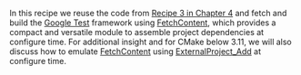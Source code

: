 In this recipe we reuse the code from [Recipe 3 in Chapter 4](../../chapter-04/recipe-03)
and fetch and build the [Google Test](https://github.com/google/googletest) framework
using [FetchContent](https://cmake.org/cmake/help/latest/module/FetchContent.html), 
which provides a compact and
versatile module to assemble project dependencies at configure time. For additional insight
and for CMake below 3.11, we will also discuss how to emulate [FetchContent](https://cmake.org/cmake/help/latest/module/FetchContent.html) using
[ExternalProject_Add](https://cmake.org/cmake/help/latest/module/ExternalProject_Add.html)
at configure time.
